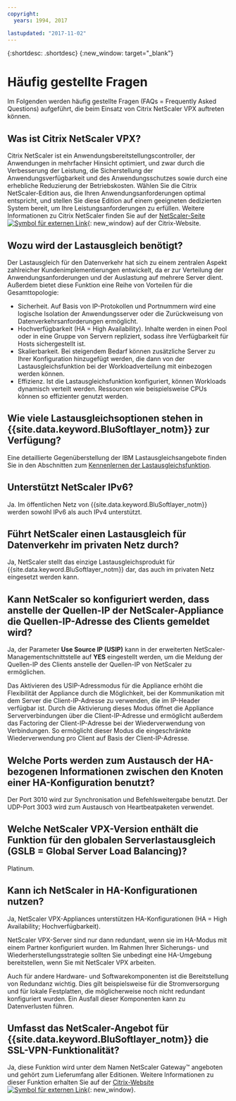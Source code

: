 ```yaml
---
copyright:
  years: 1994, 2017

lastupdated: "2017-11-02"
---
```


{:shortdesc: .shortdesc}
{:new_window: target="_blank"}

<a name="top"></a>
# Häufig gestellte Fragen

Im Folgenden werden häufig gestellte Fragen (FAQs = Frequently Asked Questions) aufgeführt, die beim Einsatz von Citrix NetScaler VPX auftreten können.

## Was ist Citrix NetScaler VPX?

Citrix NetScaler ist ein Anwendungsbereitstellungscontroller, der Anwendungen in mehrfacher Hinsicht optimiert, und zwar durch die Verbesserung der Leistung, die Sicherstellung der Anwendungsverfügbarkeit und des Anwendungsschutzes sowie durch eine erhebliche Reduzierung der Betriebskosten. Wählen Sie die Citrix NetScaler-Edition aus, die Ihren Anwendungsanforderungen optimal entspricht, und stellen Sie diese Edition auf einem geeigneten dedizierten System bereit, um Ihre Leistungsanforderungen zu erfüllen. Weitere Informationen zu Citrix NetScaler finden Sie auf der [NetScaler-Seite ![Symbol für externen Link](../../icons/launch-glyph.svg "Symbol für externen Link")](http://www.citrix.com/products/netscaler-application-delivery-controller/overview.html){: new_window} auf der Citrix-Website.

## Wozu wird der Lastausgleich benötigt?

Der Lastausgleich für den Datenverkehr hat sich zu einem zentralen Aspekt zahlreicher Kundenimplementierungen entwickelt, da er zur Verteilung der Anwendungsanforderungen und der Auslastung auf mehrere Server dient. Außerdem bietet diese Funktion eine Reihe von Vorteilen für die Gesamttopologie:

* Sicherheit. Auf Basis von IP-Protokollen und Portnummern wird eine logische Isolation der Anwendungsserver oder die Zurückweisung von Datenverkehrsanforderungen ermöglicht.
* Hochverfügbarkeit (HA = High Availability). Inhalte werden in einen Pool oder in eine Gruppe von Servern repliziert, sodass ihre Verfügbarkeit für Hosts sichergestellt ist.
* Skalierbarkeit. Bei steigendem Bedarf können zusätzliche Server zu Ihrer Konfiguration hinzugefügt werden, die dann von der Lastausgleichsfunktion bei der Workloadverteilung mit einbezogen werden können.
* Effizienz. Ist die Lastausgleichsfunktion konfiguriert, können Workloads dynamisch verteilt werden. Ressourcen wie beispielsweise CPUs können so effizienter genutzt werden.

## Wie viele Lastausgleichsoptionen stehen in {{site.data.keyword.BluSoftlayer_notm}} zur Verfügung?

Eine detaillierte Gegenüberstellung der IBM Lastausgleichsangebote finden Sie in den Abschnitten zum [Kennenlernen der Lastausgleichsfunktion](https://dev-console.bluemix.net/docs/infrastructure/loadbalancer-service/explore-load-balancers.html#explore-load-balancers).

## Unterstützt NetScaler IPv6?

Ja. Im öffentlichen Netz von {{site.data.keyword.BluSoftlayer_notm}} werden sowohl IPv6 als auch IPv4 unterstützt.

## Führt NetScaler einen Lastausgleich für Datenverkehr im privaten Netz durch?

Ja, NetScaler stellt das einzige Lastausgleichsprodukt für {{site.data.keyword.BluSoftlayer_notm}} dar, das auch im privaten Netz eingesetzt werden kann.

## Kann NetScaler so konfiguriert werden, dass anstelle der Quellen-IP der NetScaler-Appliance die Quellen-IP-Adresse des Clients gemeldet wird?

Ja, der Parameter **Use Source IP (USIP)** kann in der erweiterten NetScaler-Managementschnittstelle auf **YES** eingestellt werden, um die Meldung der Quellen-IP des Clients anstelle der Quellen-IP von NetScaler zu ermöglichen.

Das Aktivieren des USIP-Adressmodus für die Appliance erhöht die Flexibilität der Appliance durch die Möglichkeit, bei der Kommunikation mit dem Server die Client-IP-Adresse zu verwenden, die im IP-Header verfügbar ist. Durch die Aktivierung dieses Modus öffnet die Appliance Serververbindungen über die Client-IP-Adresse und ermöglicht außerdem das Factoring der Client-IP-Adresse bei der Wiederverwendung von Verbindungen. So ermöglicht dieser Modus die eingeschränkte Wiederverwendung pro Client auf Basis der Client-IP-Adresse.

## Welche Ports werden zum Austausch der HA-bezogenen Informationen zwischen den Knoten einer HA-Konfiguration benutzt?

Der Port 3010 wird zur Synchronisation und Befehlsweitergabe benutzt. Der UDP-Port 3003 wird zum Austausch von Heartbeatpaketen verwendet.

## Welche NetScaler VPX-Version enthält die Funktion für den globalen Serverlastausgleich (GSLB = Global Server Load Balancing)?

Platinum.

## Kann ich NetScaler in HA-Konfigurationen nutzen?

Ja, NetScaler VPX-Appliances unterstützen HA-Konfigurationen (HA = High Availability; Hochverfügbarkeit).

NetScaler VPX-Server sind nur dann redundant, wenn sie im HA-Modus mit einem Partner konfiguriert wurden. Im Rahmen Ihrer Sicherungs- und Wiederherstellungsstrategie sollten Sie unbedingt eine HA-Umgebung bereitstellen, wenn Sie mit NetScaler VPX arbeiten.

Auch für andere Hardware- und Softwarekomponenten ist die Bereitstellung von Redundanz wichtig. Dies gilt beispielsweise für die Stromversorgung und für lokale Festplatten, die möglicherweise noch nicht redundant konfiguriert wurden. Ein Ausfall dieser Komponenten kann zu Datenverlusten führen.

## Umfasst das NetScaler-Angebot für {{site.data.keyword.BluSoftlayer_notm}} die SSL-VPN-Funktionalität?

Ja, diese Funktion wird unter dem Namen NetScaler Gateway™ angeboten und gehört zum Lieferumfang aller Editionen.  Weitere Informationen zu dieser Funktion erhalten Sie auf der [Citrix-Website ![Symbol für externen Link](../../icons/launch-glyph.svg "Symbol für externen Link")](https://www.citrix.com/products/netscaler-adc/){: new_window}.
